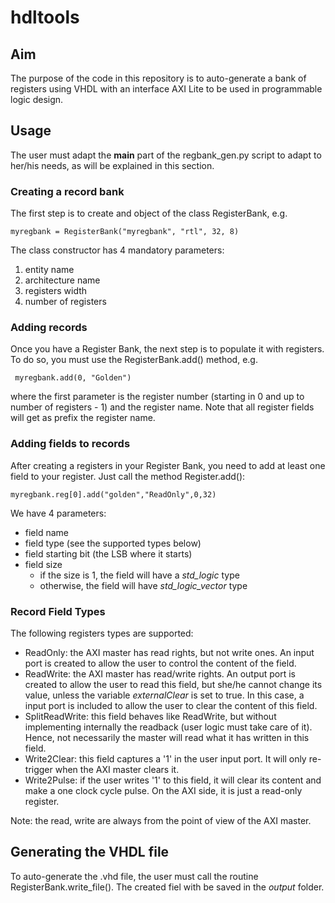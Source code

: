 
# hdltools

## Aim
The purpose of the code in this repository is to auto-generate a bank of registers using VHDL with an interface AXI Lite to be used in programmable logic design.

## Usage
The user must adapt the __main__ part of the regbank_gen.py script to adapt to her/his needs, as will be explained in this section.

### Creating a record bank

The first step is to create and object of the class RegisterBank, e.g.

    myregbank = RegisterBank("myregbank", "rtl", 32, 8)

The class constructor has 4 mandatory parameters:
 1. entity name
 2. architecture name
 3. registers width
 4. number of registers

 ### Adding records
 Once you have a Register Bank, the next step is to populate it with registers. To do so, you must use the RegisterBank.add() method, e.g.

	 myregbank.add(0, "Golden")

where the first parameter is the register number (starting in 0 and up to number of registers - 1) and the register name. Note that all register fields will get as prefix the register name.

 ### Adding fields to records
After creating a registers in your Register Bank, you need to add at least one field to your register. Just call the method Register.add():

    myregbank.reg[0].add("golden","ReadOnly",0,32)

We have 4 parameters:
- field name
- field type (see the supported types below)
- field starting bit (the LSB where it starts)
- field size
	- if the size is 1, the field will have a *std_logic* type
	- otherwise, the field will have *std_logic_vector* type  

### Record Field Types

 The following registers types are supported:

- ReadOnly: the AXI master has read rights, but not write ones. An input port is created to allow the user to control the content of the field.
- ReadWrite: the AXI master has read/write rights. An output port is created to allow the user to read this field, but she/he cannot change its value, unless the variable *externalClear* is set to true. In this case, a input port is included to allow the user to clear the content of this field.
- SplitReadWrite: this field behaves like ReadWrite, but without implementing internally the readback (user logic must take care of it). Hence, not necessarily the master will read what it has written in this field.
- Write2Clear: this field captures a '1' in the user input port. It will only re-trigger when the AXI master clears it.
- Write2Pulse:  if the user writes '1' to this field, it will clear its content and make a one clock cycle pulse. On the AXI side, it is just a read-only register.

Note: the read, write are always from the point of view of the AXI master.

## Generating the VHDL file

To auto-generate the .vhd file, the user must call the routine RegisterBank.write_file(). The created fiel with be saved in the *output* folder.
